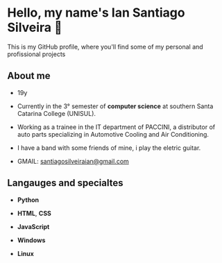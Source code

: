 # Hello, my name's Ian Santiago Silveira 🤟

This is my GitHub profile, where you'll find some of my personal and profissional projects

## About me

- 19y

- Currently in the 3° semester of **computer science** at southern Santa Catarina College (UNISUL).

- Working as a trainee in the IT department of PACCINI, a distributor of auto parts specializing in Automotive Cooling and Air Conditioning.

- I have a band with some friends of mine, i  play the eletric guitar.

- GMAIL: santiagosilveiraian@gmail.com

## Langauges and specialtes

- **Python** 

- **HTML**, **CSS**

- **JavaScript**

- **Windows**

- **Linux**

